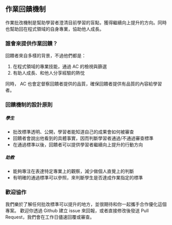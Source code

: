 ## 作業回饋機制
作業批改機制是幫助學習者澄清目前學習的盲點，獲得繼續向上提升的方向。同時也幫助回在程式領域的自身專業，協助他人成長。

### 誰會來提供作業回饋？
回饋者來自多樣的背景，不過他們都是：
1. 在程式領域的專業技能，通過 AC 的檢視與篩選
2. 有助人成長、和他人分享經驗的熱忱

同時， AC 也會定督察回饋者提供的品質，確保回饋者提供有品質的內容給學習者。

### 回饋機制的設計原則

##### 學生
* 批改標準透明、公開，學習者能知道自己的成果會如何被審查
* 回饋者會說出他看到的具體事實，因而判斷學習者通過/不通過審查標準
* 在通過標準以後，回饋者可以提供學習者繼續向上提升的行動方向

##### 助教
* 能夠專注在表達特定專業上的觀察，減少做個人直覺上的判斷
* 有明確的通過標準可以參照，來判斷學生是否達成作業指定的標準

### 歡迎協作
我們樂於了解任何批改標準可以提升的地方，並很期待和你一起攜手合作優化這個專案。
歡迎你透過 Github 建立 issue 來回報，或者直接修改後發送 Pull Request，我們會在工作日儘速回覆或審查。
